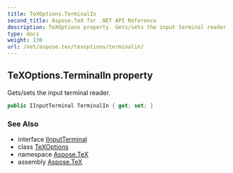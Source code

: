 ```yaml
---
title: TeXOptions.TerminalIn
second_title: Aspose.TeX for .NET API Reference
description: TeXOptions property. Gets/sets the input terminal reader
type: docs
weight: 130
url: /net/aspose.tex/texoptions/terminalin/
---
```

## TeXOptions.TerminalIn property

Gets/sets the input terminal reader.

```csharp
public IInputTerminal TerminalIn { get; set; }
```

### See Also

* interface [IInputTerminal](../../../aspose.tex.io/iinputterminal/)
* class [TeXOptions](../)
* namespace [Aspose.TeX](../../texoptions/)
* assembly [Aspose.TeX](../../../)



